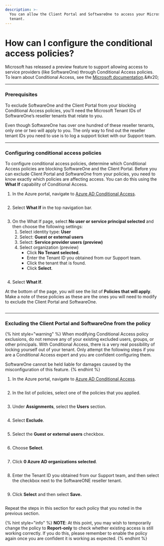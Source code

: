 ```yaml
---
description: >-
  You can allow the Client Portal and SoftwareOne to access your Microsoft
  tenant.
---
```


# How can I configure the conditional access policies?

Microsoft has released a preview feature to support allowing access to service providers (like SoftwareOne) through Conditional Access policies. To learn about Conditional Access, see the [Microsoft documentation](https://learn.microsoft.com/en-us/azure/active-directory/external-identities/authentication-conditional-access#conditional-access-for-external-users.).&#x20;

***

### Prerequisites <a href="#prerequisites" id="prerequisites"></a>

To exclude SoftwareOne and the Client Portal from your blocking Conditional Access policies, you'll need the Microsoft Tenant IDs of SoftwareOne’s reseller tenants that relate to you.&#x20;

Even though SoftwareOne has over one hundred of these reseller tenants, only one or two will apply to you. The only way to find out the reseller tenant IDs you need to use is to log a support ticket with our Support team.

***

### Configuring conditional access policies <a href="#configure-conditional-access" id="configure-conditional-access"></a>

To configure conditional access policies, determine which Conditional Access policies are blocking SoftwareOne and the Client Portal. Before you can exclude Client Portal and SoftwareOne from your policies, you need to know exactly which policies are affecting access. You can do this using the **What If** capability of Conditional Access.

1. In the Azure portal, navigate to [Azure AD Conditional Access](https://portal.azure.com/#view/Microsoft\_AAD\_ConditionalAccess/ConditionalAccessBlade/\~/Policies).&#x20;

<figure><img src="../../.gitbook/assets/Azure AD Conditional Access.png" alt=""><figcaption></figcaption></figure>

2. Select **What If** in the top navigation bar.&#x20;

<figure><img src="../../.gitbook/assets/what-if.png" alt=""><figcaption></figcaption></figure>

3. On the What If page, select **No user or service principal selected** and then choose the following settings:
   1. Select identity type: **User**
   2. Select: **Guest or external users**
   3. Select: **Service provider users (preview)**
   4. Select organization (preview)
      * Click **No Tenant selected.**
      * Enter the Tenant ID you obtained from our Support team.
      * Click the tenant that is found.
      * Click **Select**.

<figure><img src="../../.gitbook/assets/what-if-1.png" alt=""><figcaption></figcaption></figure>

4. Select **What If**.

At the bottom of the page, you will see the list of **Policies that will apply**. Make a note of these policies as these are the ones you will need to modify to exclude the Client Portal and SoftwareOne.

<figure><img src="../../.gitbook/assets/Policies that will apply.png" alt=""><figcaption></figcaption></figure>

***

### Excluding the Client Portal and SoftwareOne from the policy <a href="#exclude-pyracloud-and-softwareone-from-a-policy" id="exclude-pyracloud-and-softwareone-from-a-policy"></a>

{% hint style="warning" %}
When modifying Conditional Access policy exclusions, do not remove any of your existing excluded users, groups, or other principals. With Conditional Access, there is a very real possibility of locking yourself out of your tenant. Only attempt the following steps if you are a Conditional Access expert and you are confident configuring them.

SoftwareOne cannot be held liable for damages caused by the misconfiguration of this feature.
{% endhint %}

1.  In the Azure portal, navigate to [Azure AD Conditional Access](https://portal.azure.com/#view/Microsoft\_AAD\_ConditionalAccess/ConditionalAccessBlade/\~/Policies).

    <figure><img src="../../.gitbook/assets/image.png" alt=""><figcaption></figcaption></figure>
2.  In the list of policies, select one of the policies that you applied.

    <figure><img src="../../.gitbook/assets/image (1).png" alt=""><figcaption></figcaption></figure>
3.  Under **Assignments**, select the **Users** section.&#x20;

    <figure><img src="../../.gitbook/assets/image (2).png" alt=""><figcaption></figcaption></figure>
4.  Select **Exclude**.

    <figure><img src="../../.gitbook/assets/image (3).png" alt=""><figcaption></figcaption></figure>
5.  Select the **Guest or external users** checkbox.&#x20;

    <figure><img src="../../.gitbook/assets/image (4).png" alt=""><figcaption></figcaption></figure>
6.  Choose **Select**.&#x20;

    <figure><img src="../../.gitbook/assets/image (5).png" alt=""><figcaption></figcaption></figure>
7.  Click **0 Azure AD organizations selected**.&#x20;

    <figure><img src="../../.gitbook/assets/image (6).png" alt=""><figcaption></figcaption></figure>
8.  Enter the Tenant ID you obtained from our Support team, and then select the checkbox next to the SoftwareONE reseller tenant.&#x20;

    <figure><img src="../../.gitbook/assets/image (7).png" alt=""><figcaption></figcaption></figure>
9.  Click **Select** and then select **Save.**&#x20;

    <figure><img src="../../.gitbook/assets/image (85).png" alt=""><figcaption></figcaption></figure>

Repeat the steps in this section for each policy that you noted in the previous section.

{% hint style="info" %}
**NOTE**: At this point, you may wish to temporarily change the policy to **Report-only** to check whether existing access is still working correctly. If you do this, please remember to enable the policy again once you are confident it is working as expected.
{% endhint %}

